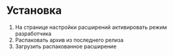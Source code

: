 # Установка
1) На странице настройки расширений активировать режим разработчика
2) Распаковать архив из последнего релиза
3) Загрузить распакованное расширение
